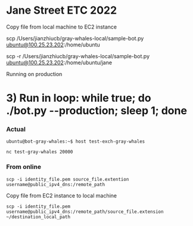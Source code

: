 # Jane Street ETC 2022
Copy file from local machine to EC2 instance

scp /Users/jianzhiucb/gray-whales-local/sample-bot.py ubuntu@100.25.23.202:/home/ubuntu

scp -r /Users/jianzhiucb/gray-whales-local/sample-bot.py ubuntu@100.25.23.202:/home/ubuntu/jane

Running on production
# 3) Run in loop: while true; do ./bot.py --production; sleep 1; done

### Actual

```shell
ubuntu@bot-gray-whales:~$ host test-exch-gray-whales
```
```shell
nc test-gray-whales 20000
```


### From online


```shell
scp -i identity_file.pem source_file.extention username@public_ipv4_dns:/remote_path
```

Copy file from EC2 instance to local machine
```
scp -i identity_file.pem username@public_ipv4_dns:/remote_path/source_file.extension ~/destination_local_path
```
